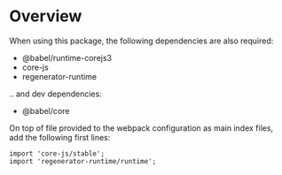 # Overview

When using this package, the following dependencies are also required:

- @babel/runtime-corejs3
- core-js
- regenerator-runtime

.. and dev dependencies:

- @babel/core

On top of file provided to the webpack configuration as main index files, add the following first lines:

    import 'core-js/stable';
    import 'regenerator-runtime/runtime';
